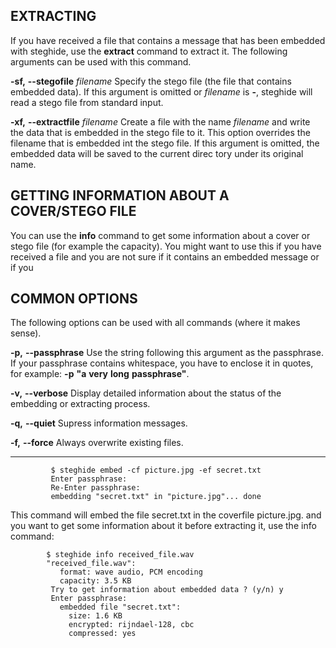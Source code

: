 ## EXTRACTING
If you have received a file that contains a  message  that
       has  been  embedded with steghide, use the **extract** command
       to extract it. The following arguments can  be  used  with
       this command.


**-sf,** **--stegofile** _filename_
              Specify  the  stego  file  (the  file that contains
              embedded data). If  this  argument  is  omitted  or
              _filename_ is **-**, steghide will read a stego file from
              standard input.


**-xf,** **--extractfile** _filename_
              Create a file with the name _filename_ and write  the
              data that is embedded in the stego file to it. This
              option overrides the filename that is embedded  int
              the  stego  file.  If this argument is omitted, the
              embedded data will be saved to the  current  direc­
              tory under its original name.

## GETTING INFORMATION ABOUT A COVER/STEGO FILE

You can use the **info** command to get some information about
       a cover or stego file  (for  example  the  capacity).  You
       might want to use this if you have received a file and you
       are not sure if it contains an embedded message or if  you

## COMMON OPTIONS

The following options can be used with all commands (where
       it makes sense).


**-p,** **--passphrase**
              Use  the  string  following  this  argument  as the
              passphrase. If your passphrase contains whitespace,
              you  have  to enclose it in quotes, for example: **-p**
              **"a** **very** **long** **passphrase"**.


**-v,** **--verbose**
              Display detailed information about  the  status  of
              the embedding or extracting process.


**-q,** **--quiet**
              Supress information messages.


**-f,** **--force**
              Always overwrite existing files.


---
```
         $ steghide embed -cf picture.jpg -ef secret.txt
         Enter passphrase:
         Re-Enter passphrase:
         embedding "secret.txt" in "picture.jpg"... done
```
This  command  will embed the file secret.txt in the coverfile picture.jpg.
and you want to  get  some  information  about  it  before extracting it, use the info command:

```
		$ steghide info received_file.wav
        "received_file.wav":
           format: wave audio, PCM encoding
           capacity: 3.5 KB
         Try to get information about embedded data ? (y/n) y
         Enter passphrase:
           embedded file "secret.txt":
             size: 1.6 KB
             encrypted: rijndael-128, cbc
             compressed: yes

```